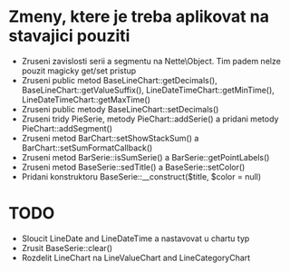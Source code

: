 # Zmeny, ktere je treba aplikovat na stavajici pouziti

 * Zruseni zavislosti serii a segmentu na Nette\Object. Tim padem nelze pouzit magicky get/set pristup
 * Zruseni public metod BaseLineChart::getDecimals(), BaseLineChart::getValueSuffix(), LineDateTimeChart::getMinTime(), LineDateTimeChart::getMaxTime()
 * Zruseni public metody BaseLineChart::setDecimals()
 * Zruseni tridy PieSerie, metody PieChart::addSerie() a pridani metody PieChart::addSegment()
 * Zruseni metod BarChart::setShowStackSum() a BarChart::setSumFormatCallback()
 * Zruseni metod BarSerie::isSumSerie() a BarSerie::getPointLabels()
 * Zruseni metod BaseSerie::sedTitle() a BaseSerie::setColor()
 * Pridani konstruktoru BaseSerie::__construct($title, $color = null)


# TODO

 * Sloucit LineDate and LineDateTime a nastavovat u chartu typ
 * Zrusit BaseSerie::clear()
 * Rozdelit LineChart na LineValueChart and LineCategoryChart
